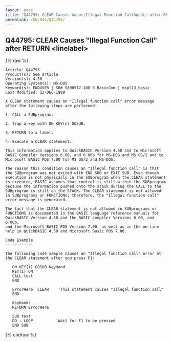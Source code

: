 ```yaml
---
layout: page
title: "Q44795: CLEAR Causes &quot;Illegal Function Call&quot; after RETURN &lt;linelabel&gt;"
permalink: /kb/044/Q44795/
---
```


## Q44795: CLEAR Causes &quot;Illegal Function Call&quot; after RETURN &lt;linelabel&gt;

{% raw %}

	Article: Q44795
	Product(s): See article
	Version(s): 4.50
	Operating System(s): MS-DOS
	Keyword(s): ENDUSER | SR# S890517-108 B_BasicCom | mspl13_basic
	Last Modified: 13-DEC-1989
	
	A CLEAR statement causes an "Illegal function call" error message
	after the following steps are performed:
	
	1. CALL a SUBprogram.
	
	2. Trap a key with ON KEY(n) GOSUB.
	
	3. RETURN to a label.
	
	4. Execute a CLEAR statement.
	
	This information applies to QuickBASIC Version 4.50 and to Microsoft
	BASIC Compiler Versions 6.00, and 6.00b for MS-DOS and MS OS/2 and to
	Microsoft BASIC PDS 7.00 for MS OS/2 and MS-DOS.
	
	The reason this condition causes an "Illegal function call" is that
	the SUBprogram was not exited with END SUB or EXIT SUB. Even though
	execution is not physically in the SUBprogram when the CLEAR statement
	is executed, BASIC assumes that control is still within the SUBprogram
	because the information pushed onto the stack during the CALL to the
	SUBprogram is still on the STACK. The CLEAR statement is not allowed
	in SUBprograms or FUNCTIONs; therefore, the "Illegal function call"
	error message is generated.
	
	The fact that the CLEAR statement is not allowed in SUBprograms or
	FUNCTIONS is documented in the BASIC language reference manuals for
	QuickBASIC Version 4.50 and the BASIC compiler Versions 6.00, and 6.00b,
	and the Microsoft BASIC PDS Version 7.00, as well as in the on-line
	help in QuickBASIC 4.50 and Microsoft Basic PDS 7.00.
	
	Code Example
	------------
	
	The following code sample causes an "Illegal function call" error at
	the CLEAR statement after you press F1:
	
	   ON KEY(1) GOSUB KeyHand
	   KEY(1) ON
	   CALL test
	   END
	
	   ErrorHere: CLEAR    'This statement causes "Illegal function call"
	   END
	
	   KeyHand:
	   RETURN ErrorHere
	
	   SUB test
	   DO : LOOP          'Wait for F1 to be pressed
	   END SUB

{% endraw %}
